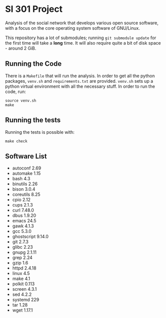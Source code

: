 # SI 301 Project

Analysis of the social network that develops various open source software, with
a focus on the core operating system software of GNU/Linux.

This repository has a lot of submodules; running `git submodule update` for the
first time will take a **long** time. It will also require quite a bit of disk
space - around 2 GiB.

## Running the Code
There is a `Makefile` that will run the analysis. In order to get all the
python packages, `venv.sh` and `requirements.txt` are provided. `venv.sh` sets
up a python virtual environment with all the necessary stuff. In order to run
the code, run:

    source venv.sh
    make

## Running the tests
Running the tests is possible with:

    make check

## Software List

* autoconf 2.69
* automake 1.15
* bash 4.3
* binutils 2.26
* bison 3.0.4
* coreutils 8.25
* cpio 2.12
* cups 2.1.3
* curl 7.48.0
* dbus 1.9.20
* emacs 24.5
* gawk 4.1.3
* gcc 5.3.0
* ghostscript 9.14.0
* git 2.7.3
* glibc 2.23
* gnupg 2.1.11
* grep 2.24
* gzip 1.6
* httpd 2.4.18
* linux 4.5
* make 4.1
* polkit 0.113
* screen 4.3.1
* sed 4.2.2
* systemd 229
* tar 1.28
* wget 1.17.1
